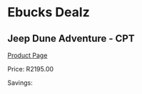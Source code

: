 
# Ebucks Dealz
## Jeep Dune Adventure - CPT
[Product Page](https://www.ebucks.com/web/shop/productSelected.do?prodId=350202866&catId=322194323)

Price: R2195.00

Savings: 


	